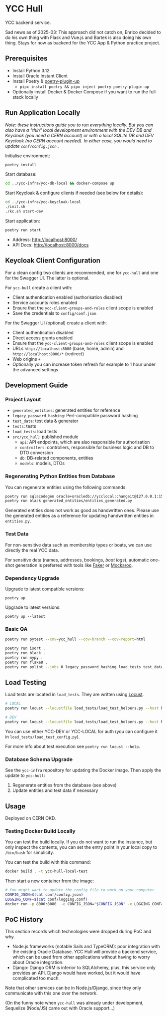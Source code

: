 # YCC Hull

YCC backend service.

Sad news as of 2025-03: This approach did not catch on, Enrico decided to do his own thing with Flask and Vue.js and Bartek is also doing his own thing. Stays for now as backend for the YCC App & Python practice project.

## Prerequisites

- Install Python 3.12
- Install Oracle Instant Client
- Install Poetry & [poetry-plugin-up](https://github.com/MousaZeidBaker/poetry-plugin-up)
  - `pipx install poetry && pipx inject poetry poetry-plugin-up`
- Optionally install Docker & Docker Compose if you want to run the full stack locally

## Run Application Locally

_Note: these instructions guide you to run everything locally. But you can also have a "thin" local development environment with the DEV DB and Keycloak (you need a CERN account) or with a local SQLite DB and DEV Keycloak (no CERN account needed). In either case, you would need to update `conf/config.json` ._

Initialise environment:

```sh
poetry install
```

Start database:

```sh
cd ../ycc-infra/ycc-db-local && docker-compose up
```

Start Keycloak & configure clients if needed (see below for details):

```sh
cd ../ycc-infra/ycc-keycloak-local
./init.sh
./kc.sh start-dev
```

Start application:

```sh
poetry run start
```

- Address: [http://localhost:8000/](http://localhost:8000/)
- API Docs: [http://localhost:8000/docs](http://localhost:8000/docs)

## Keycloak Client Configuration

For a clean config two clients are recommended, one for `ycc-hull` and one for the Swagger UI. The latter is optional.

For `ycc-hull` create a client with:

- Client authentication enabled (authorisation disabled)
- Service accounts roles enabled
- Ensure that the `ycc-client-groups-and-roles` client scope is enabled
- Save the credentials to `config/conf.json`

For the Swagger UI (optional) create a client with:

- Client authentication disabled
- Direct access grants enabled
- Ensure that the `ycc-client-groups-and-roles` client scope is enabled
- URLs `http://localhost:8000` (base, home, admin) and `http://localhost:8000/*` (redirect)
- Web origins `+`
- Optionally you can increase token refresh for example to 1 hour under the advanced settings

## Development Guide

### Project Layout

- `generated_entities`: generated entities for reference
- `legacy_password_hashing`: Perl-compatible password hashing
- `test_data`: test data & generator
- `tests`: tests
- `load_tests`: load tests
- `src/ycc_hull`: published module
  - `api`: API endpoints, which are also responsible for authorisation
  - `controllers`: controllers, responsible for business logic and DB to DTO conversion
  - `db`: DB-related components, entities
  - `models`: models, DTOs

### Regenerating Python Entities from Database

You can regenerate entities using the following commands:

```sh
poetry run sqlacodegen oracle+oracledb://ycclocal:changeit@127.0.0.1:1521/XE --outfile generated_entities/entities_generated.py
poetry run black generated_entities/entities_generated.py
```

Generated entities does not work as good as handwritten ones. Please use the generated entities as a reference for updating handwritten entities in `entities.py`.

### Test Data

For non-sensitive data such as membership types or boats, we can use directly the real YCC data.

For sensitive data (names, addresses, bookings, _boat logs_), automatic one-shot generation is preferred with tools like [Faker](https://faker.readthedocs.io) or [Mockaroo](https://www.mockaroo.com/).

### Dependency Upgrade

Upgrade to latest compatible versions:

`poetry up`

Upgrade to latest versions:

`poetry up --latest`

### Basic QA

```sh
poetry run pytest --cov=ycc_hull --cov-branch --cov-report=html

poetry run isort .
poetry run black .
poetry run mypy .
poetry run flake8 .
poetry run pylint --jobs 0 legacy_password_hashing load_tests test_data tests ycc_hull
```

## Load Testing

Load tests are located in `load_tests`. They are written using [Locust](https://locust.io/).

```sh
# LOCAL
poetry run locust --locustfile load_tests/load_test_helpers.py --host http://localhost:8000

# DEV
poetry run locust --locustfile load_tests/load_test_helpers.py --host https://ycc-hull-dev.web.cern.ch
```

You can use either YCC-DEV or YCC-LOCAL for auth (you can configure it in `load_tests/load_test_config.py`).

For more info about test execution see `poetry run locust --help`.

### Database Schema Upgrade

See the `ycc-infra` repository for updating the Docker image. Then apply the update to `ycc-hull`:

1. Regenerate entities from the database (see above)
2. Update entities and test data if necessary

## Usage

Deployed on CERN OKD.

### Testing Docker Build Locally

You can test the build locally. If you do not want to run the instance, but only inspect the contents, you can set the entry point in your local copy to `/bin/bash` for simplicity.

You can test the build with this command:

```sh
docker build . -t ycc-hull-local-test
```

Then start a new container from the image:

```sh
# You might want to update the config file to work on your computer
CONFIG_JSON=$(cat conf/config.json)
LOGGING_CONF=$(cat conf/logging.conf)
docker run -p 8000:8080  -e CONFIG_JSON="$CONFIG_JSON" -e LOGGING_CONF="$LOGGING_CONF" -it ycc-hull-local-test
```

## PoC History

This section records which technologies were dropped during PoC and why.

- Node.js frameworks (notable Sails and TypeORM): poor integration with the existing Oracle Database. YCC Hull will
  provide a backend service, which can be used from other applications without having to worry about Oracle
  integration.
- Django: Django ORM is inferior to SQLAlchemy, plus, this service only provides an API. Django would have worked, but
  it would have complicated too much.

Note that other services can be in Node.js/Django, since they only communicate with this one over the network.

(On the funny note when `ycc-hull` was already under development, Sequelize (Node/JS) came out with Oracle support...)
